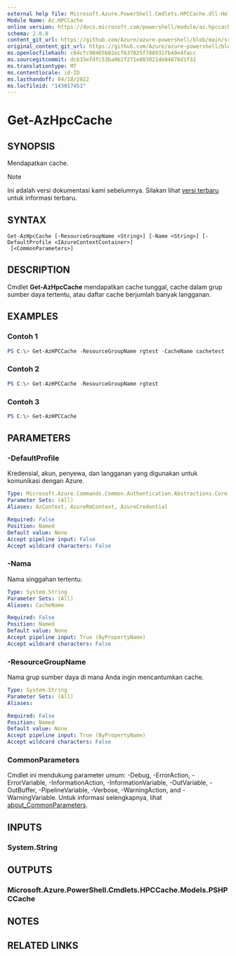 ```yaml
---
external help file: Microsoft.Azure.PowerShell.Cmdlets.HPCCache.dll-Help.xml
Module Name: Az.HPCCache
online version: https://docs.microsoft.com/powershell/module/az.hpccache/get-azhpccache
schema: 2.0.0
content_git_url: https://github.com/Azure/azure-powershell/blob/main/src/HPCCache/HPCCache/help/Get-AzHpcCache.md
original_content_git_url: https://github.com/Azure/azure-powershell/blob/main/src/HPCCache/HPCCache/help/Get-AzHpcCache.md
ms.openlocfilehash: c04cfc90465b02ecf637825f788931fb49e4facc
ms.sourcegitcommit: dcb33efdfc53ba0b2f271e883021de84878d1f31
ms.translationtype: MT
ms.contentlocale: id-ID
ms.lasthandoff: 04/18/2022
ms.locfileid: "143017451"
---
```

# Get-AzHpcCache

## SYNOPSIS
Mendapatkan cache.

> [!NOTE]
>Ini adalah versi dokumentasi kami sebelumnya. Silakan lihat [versi terbaru](/powershell/module/az.hpccache/get-azhpccache) untuk informasi terbaru.

## SYNTAX

```
Get-AzHpcCache [-ResourceGroupName <String>] [-Name <String>] [-DefaultProfile <IAzureContextContainer>]
 [<CommonParameters>]
```

## DESCRIPTION
Cmdlet **Get-AzHpcCache** mendapatkan cache tunggal, cache dalam grup sumber daya tertentu, atau daftar cache berjumlah banyak langganan.

## EXAMPLES

### Contoh 1
```powershell
PS C:\> Get-AzHPCCache -ResourceGroupName rgtest -CacheName cachetest
```

### Contoh 2
```powershell
PS C:\> Get-AzHPCCache -ResourceGroupName rgtest
```

### Contoh 3
```powershell
PS C:\> Get-AzHPCCache
```

## PARAMETERS

### -DefaultProfile
Kredensial, akun, penyewa, dan langganan yang digunakan untuk komunikasi dengan Azure.

```yaml
Type: Microsoft.Azure.Commands.Common.Authentication.Abstractions.Core.IAzureContextContainer
Parameter Sets: (All)
Aliases: AzContext, AzureRmContext, AzureCredential

Required: False
Position: Named
Default value: None
Accept pipeline input: False
Accept wildcard characters: False
```

### -Nama
Nama singgahan tertentu.

```yaml
Type: System.String
Parameter Sets: (All)
Aliases: CacheName

Required: False
Position: Named
Default value: None
Accept pipeline input: True (ByPropertyName)
Accept wildcard characters: False
```

### -ResourceGroupName
Nama grup sumber daya di mana Anda ingin mencantumkan cache.

```yaml
Type: System.String
Parameter Sets: (All)
Aliases:

Required: False
Position: Named
Default value: None
Accept pipeline input: True (ByPropertyName)
Accept wildcard characters: False
```

### CommonParameters
Cmdlet ini mendukung parameter umum: -Debug, -ErrorAction, -ErrorVariable, -InformationAction, -InformationVariable, -OutVariable, -OutBuffer, -PipelineVariable, -Verbose, -WarningAction, and -WarningVariable. Untuk informasi selengkapnya, lihat [about_CommonParameters](http://go.microsoft.com/fwlink/?LinkID=113216).

## INPUTS

### System.String

## OUTPUTS

### Microsoft.Azure.PowerShell.Cmdlets.HPCCache.Models.PSHPCCache

## NOTES

## RELATED LINKS

